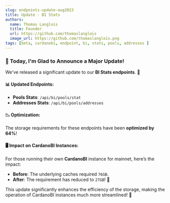 ```yaml
---
slug: endpoints-update-aug2023
title: Update - BI Stats
authors:
  name: Thomas Langlois
  title: Founder
  url: https://github.com/thomaslanglois
  image_url: https://github.com/thomaslanglois.png
tags: [beta, cardanobi, endpoint, bi, stats, pools, addresses ]
---
```


### 🎉 Today, I'm Glad to Announce a Major Update!

We've released a significant update to our **BI Stats endpoints**. 🚀

#### 📊 Updated Endpoints:
- **Pools Stats**: `/api/bi/pools/stat`
- **Addresses Stats**: `/api/bi/pools/addresses`

#### 📉 Optimization:
The storage requirements for these endpoints have been **optimized by 64%**!

#### 🖥️ Impact on CardanoBI Instances:
For those running their own **CardanoBI** instance for mainnet, here’s the impact:
- **Before**: The underlying caches required `76GB`.
- **After**: The requirement has reduced to `27GB`! 🍃

This update significantly enhances the efficiency of the storage, making the operation of CardanoBI instances much more streamlined! 🚀

